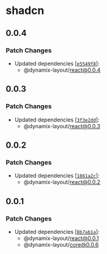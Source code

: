 # shadcn

## 0.0.4

### Patch Changes

- Updated dependencies [[`e5549f8`](https://github.com/akash-aman/dynamix-layout/commit/e5549f8fddfe3f10f07daddea4c247f3d12d19a2)]:
    - @dynamix-layout/react@0.0.4

## 0.0.3

### Patch Changes

- Updated dependencies [[`3f3e2dd`](https://github.com/akash-aman/dynamix-layout/commit/3f3e2dd117b3043256ccb9bb21a10f83215b3d62)]:
    - @dynamix-layout/react@0.0.3

## 0.0.2

### Patch Changes

- Updated dependencies [[`1861a2c`](https://github.com/akash-aman/dynamix-layout/commit/1861a2cbc8e0fa90971a1899ed3078e226ecf0b3)]:
    - @dynamix-layout/react@0.0.2

## 0.0.1

### Patch Changes

- Updated dependencies [[`8b7ab1a`](https://github.com/akash-aman/dynamix-layout/commit/8b7ab1a0317dae85400ed381c85a4e50c35db41e)]:
    - @dynamix-layout/react@0.0.1
    - @dynamix-layout/core@0.0.6
